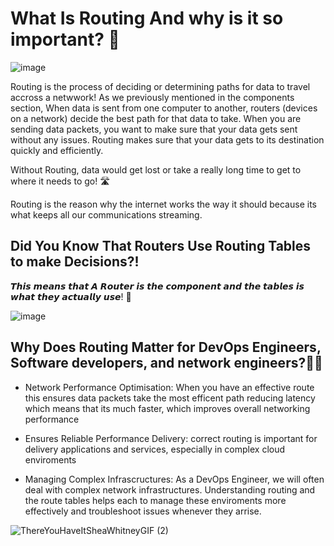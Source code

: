 # What Is Routing And why is it so important? 🤔

![image](https://github.com/user-attachments/assets/f942f694-8e4b-4539-b0d4-f7b153ac236e)

Routing is the process of deciding or determining paths for data to travel accross a netwwork!
As we previously mentioned in the components section, When data is sent from one computer to another, routers (devices on a network) decide the best path for that data to take.
When you are sending data packets, you want to make sure that your data gets sent without any issues.
Routing makes sure that your data gets to its destination quickly and efficiently.

Without Routing, data would get lost or take a really long time to get to where it needs to go! 🛣️

Routing is the reason why the internet works the way it should because its what keeps all our communications streaming.

## Did You Know That Routers Use Routing Tables to make Decisions?!

𝙏𝙝𝙞𝙨 𝙢𝙚𝙖𝙣𝙨 𝙩𝙝𝙖𝙩 𝘼 𝙍𝙤𝙪𝙩𝙚𝙧 𝙞𝙨 𝙩𝙝𝙚 𝙘𝙤𝙢𝙥𝙤𝙣𝙚𝙣𝙩 𝙖𝙣𝙙 𝙩𝙝𝙚 𝙩𝙖𝙗𝙡𝙚𝙨 𝙞𝙨 𝙬𝙝𝙖𝙩 𝙩𝙝𝙚𝙮 𝙖𝙘𝙩𝙪𝙖𝙡𝙡𝙮 𝙪𝙨𝙚! 🙌

![image](https://github.com/user-attachments/assets/47c10be4-af46-48ad-8e1a-ea4574b4f0eb)

## Why Does Routing Matter for DevOps Engineers, Software developers, and network engineers?🤔🚨

- Network Performance Optimisation: When you have an effective route this ensures data packets take the most efficent path reducing latency which
means that its much faster, which improves overall networking performance

- Ensures Reliable Performance Delivery: correct routing is important for delivery applications and services, especially in complex cloud enviroments

- Managing Complex Infrascructures: As a DevOps Engineer, we will often deal with complex network infrastructures. Understanding routing and the route tables helps each to manage these enviroments more effectively and troubleshoot issues whenever they arrise.

 ![ThereYouHaveItSheaWhitneyGIF (2)](https://github.com/user-attachments/assets/02aa9483-eb47-42c0-a39f-854d6bb16b16)


